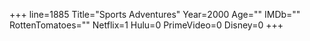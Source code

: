 +++
line=1885
Title="Sports Adventures"
Year=2000
Age=""
IMDb=""
RottenTomatoes=""
Netflix=1
Hulu=0
PrimeVideo=0
Disney=0
+++

